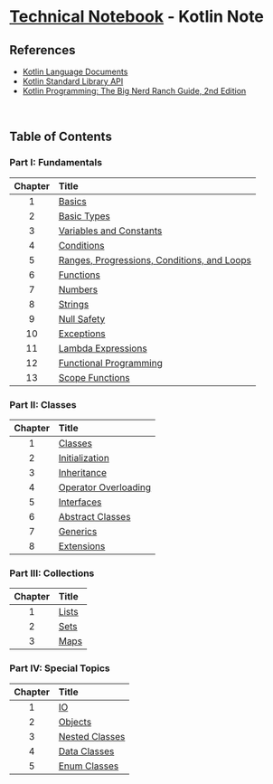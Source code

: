 # [Technical Notebook](../README.md) - Kotlin Note
## References
- [Kotlin Language Documents](https://kotlinlang.org/docs/home.html)
- [Kotlin Standard Library API](https://kotlinlang.org/api/latest/jvm/stdlib/)
- [Kotlin Programming: The Big Nerd Ranch Guide, 2nd Edition](https://www.oreilly.com/library/view/kotlin-programming-the/9780136870494/)

<br />

## Table of Contents
### Part I: Fundamentals
| Chapter | Title |
| :-: | :- |
| 1 | [Basics](./notes/Part%20I/Chapter_1.md) |
| 2 | [Basic Types](./notes/Part%20I/Chapter_2.md) |
| 3 | [Variables and Constants](./notes/Part%20I/Chapter_3.md) |
| 4 | [Conditions](./notes/Part%20I/Chapter_4.md) |
| 5 | [Ranges, Progressions, Conditions, and Loops](./notes/Part%20I/Chapter_5.md) |
| 6 | [Functions](./notes/Part%20I/Chapter_6.md) |
| 7 | [Numbers](./notes/Part%20I/Chapter_7.md) |
| 8 | [Strings](./notes/Part%20I/Chapter_8.md) |
| 9 | [Null Safety](./notes/Part%20I/Chapter_9.md) |
| 10 | [Exceptions](./notes/Part%20I/Chapter_10.md) |
| 11 | [Lambda Expressions](./notes/Part%20I/Chapter_11.md) |
| 12 | [Functional Programming](./notes/Part%20I/Chapter_12.md) |
| 13 | [Scope Functions](./notes/Part%20I/Chapter_13.md) |

### Part II: Classes
| Chapter | Title |
| :-: | :- |
| 1 | [Classes](./notes/Part%20II/Chapter_1.md) |
| 2 | [Initialization](./notes/Part%20II/Chapter_2.md) |
| 3 | [Inheritance](./notes/Part%20II/Chapter_3.md) |
| 4 | [Operator Overloading](./notes/Part%20II/Chapter_4.md) |
| 5 | [Interfaces](./notes/Part%20II/Chapter_5.md) |
| 6 | [Abstract Classes](./notes/Part%20II/Chapter_6.md) |
| 7 | [Generics](./notes/Part%20II/Chapter_7.md) |
| 8 | [Extensions](./notes/Part%20II/Chapter_8.md) |

### Part III: Collections
| Chapter | Title |
| :-: | :- |
| 1 | [Lists](./notes/Part%20III/Chapter_1.md) |
| 2 | [Sets](./notes/Part%20III/Chapter_2.md) |
| 3 | [Maps](./notes/Part%20III/Chapter_3.md) |

### Part IV: Special Topics
| Chapter | Title |
| :-: | :- |
| 1 | [IO](./notes/Part%20IV/Chapter_1.md) |
| 2 | [Objects](./notes/Part%20IV/Chapter_2.md) |
| 3 | [Nested Classes](./notes/Part%20IV/Chapter_3.md) |
| 4 | [Data Classes](./notes/Part%20IV/Chapter_4.md) |
| 5 | [Enum Classes](./notes/Part%20IV/Chapter_5.md) |

<br />
